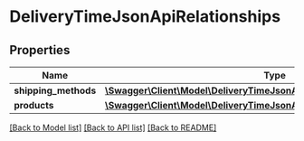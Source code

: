 # DeliveryTimeJsonApiRelationships

## Properties
Name | Type | Description | Notes
------------ | ------------- | ------------- | -------------
**shipping_methods** | [**\Swagger\Client\Model\DeliveryTimeJsonApiRelationshipsShippingMethods**](DeliveryTimeJsonApiRelationshipsShippingMethods.md) |  | [optional] 
**products** | [**\Swagger\Client\Model\DeliveryTimeJsonApiRelationshipsProducts**](DeliveryTimeJsonApiRelationshipsProducts.md) |  | [optional] 

[[Back to Model list]](../../README.md#documentation-for-models) [[Back to API list]](../../README.md#documentation-for-api-endpoints) [[Back to README]](../../README.md)

